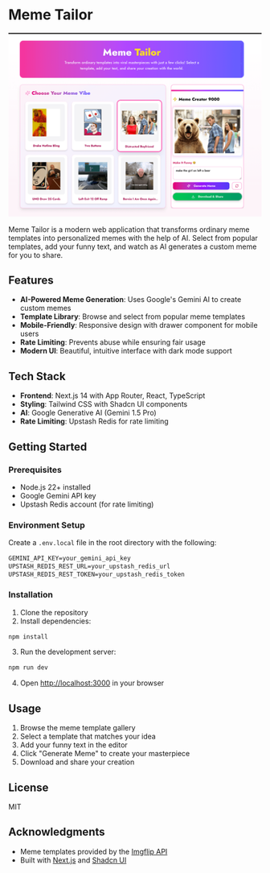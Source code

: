 # Meme Tailor

![Meme Tailor Preview](/app/opengraph-image.png)

Meme Tailor is a modern web application that transforms ordinary meme templates into personalized memes with the help of AI. Select from popular templates, add your funny text, and watch as AI generates a custom meme for you to share.

## Features

- **AI-Powered Meme Generation**: Uses Google's Gemini AI to create custom memes
- **Template Library**: Browse and select from popular meme templates
- **Mobile-Friendly**: Responsive design with drawer component for mobile users
- **Rate Limiting**: Prevents abuse while ensuring fair usage
- **Modern UI**: Beautiful, intuitive interface with dark mode support

## Tech Stack

- **Frontend**: Next.js 14 with App Router, React, TypeScript
- **Styling**: Tailwind CSS with Shadcn UI components
- **AI**: Google Generative AI (Gemini 1.5 Pro)
- **Rate Limiting**: Upstash Redis for rate limiting

## Getting Started

### Prerequisites

- Node.js 22+ installed
- Google Gemini API key
- Upstash Redis account (for rate limiting)

### Environment Setup

Create a `.env.local` file in the root directory with the following:

```
GEMINI_API_KEY=your_gemini_api_key
UPSTASH_REDIS_REST_URL=your_upstash_redis_url
UPSTASH_REDIS_REST_TOKEN=your_upstash_redis_token
```

### Installation

1. Clone the repository
2. Install dependencies:

```bash
npm install
```

3. Run the development server:

```bash
npm run dev
```

4. Open [http://localhost:3000](http://localhost:3000) in your browser

## Usage

1. Browse the meme template gallery
2. Select a template that matches your idea
3. Add your funny text in the editor
4. Click "Generate Meme" to create your masterpiece
5. Download and share your creation

## License

MIT

## Acknowledgments

- Meme templates provided by the [Imgflip API](https://imgflip.com/api)
- Built with [Next.js](https://nextjs.org) and [Shadcn UI](https://ui.shadcn.com/)
